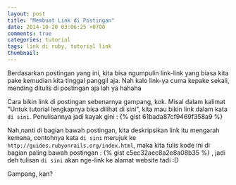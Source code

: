 ```yaml
---
layout: post
title: "Membuat Link di Postingan"
date: 2014-10-20 03:06:25 +0700
comments: true
categories: tutorial
tags: link di ruby, tutorial link
thumbnail:
---
```

Berdasarkan postingan yang ini, kita bisa ngumpulin link-link yang biasa kita pake kemudian kita tinggal panggil aja. Nah kalo link-ya cuma kepake sekali, mending ditulis di postingan aja lah ya hahaha

Cara bikin link di postingan sebenarnya gampang, kok. Misal dalam kalimat "Untuk tutorial lengkapnya bisa dilihat di sini", kita mau bikin link dalam kata `di sini`. Penulisannya jadi kayak gini :
{% gist 61bada87cf9469f358a9 %}

Nah,nanti di bagian bawah postingan, kita deskripsikan link itu mengarah kemana, contohnya kata `di sini` merujuk ke `http://guides.rubyonrails.org/index.html`, maka kita tulis kode ini di bagian paling bawah postingan :
{% gist c5ec32aec8a2e8a08b35 %} , jadi deh tulisan `di sini` akan nge-link ke alamat website tadi :D

Gampang, kan? 